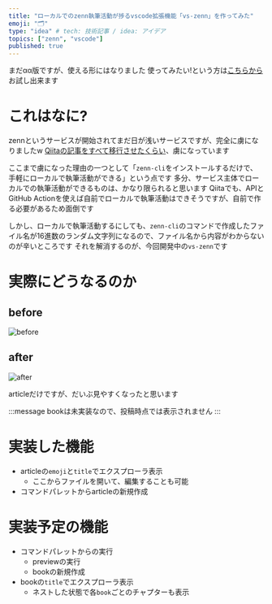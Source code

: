 ```yaml
---
title: "ローカルでのzenn執筆活動が捗るvscode拡張機能「vs-zenn」を作ってみた"
emoji: "🗂"
type: "idea" # tech: 技術記事 / idea: アイデア
topics: ["zenn", "vscode"]
published: true
---
```


まだαα版ですが、使える形にはなりました
使ってみたい!という方は[こちらから](https://marketplace.visualstudio.com/items?itemName=LunaChevalier.vs-zenn)お試し出来ます

# これはなに?

zennというサービスが開始されてまだ日が浅いサービスですが、完全に虜になりましたw
[Qiitaの記事をすべて移行させたくらい](https://zenn.dev/luna_chevalier/articles/ca9cb142a3111944f6af)、虜になっています

ここまで虜になった理由の一つとして「`zenn-cli`をインストールするだけで、手軽にローカルで執筆活動ができる」という点です
多分、サービス主体でローカルでの執筆活動ができるものは、かなり限られると思います
Qiitaでも、APIとGitHub Actionを使えば自前でローカルで執筆活動はできそうですが、自前で作る必要があるため面倒です

しかし、ローカルで執筆活動するにしても、`zenn-cli`のコマンドで作成したファイル名が16進数のランダム文字列になるので、ファイル名から内容がわからないのが辛いところです
それを解消するのが、今回開発中の`vs-zenn`です

# 実際にどうなるのか

## before

![before](https://storage.googleapis.com/zenn-user-upload/slp6ye0yts7efue3lbmo4y3lg7u3)

## after

![after](https://storage.googleapis.com/zenn-user-upload/r3h5tsza6cpn2pmbl2dpnv7m8a2n)

articleだけですが、だいぶ見やすくなったと思います

:::message
bookは未実装なので、投稿時点では表示されません
:::

# 実装した機能

* articleの`emoji`と`title`でエクスプローラ表示
  * ここからファイルを開いて、編集することも可能
* コマンドパレットからarticleの新規作成

# 実装予定の機能

* コマンドパレットからの実行
  * previewの実行
  * bookの新規作成
* bookの`title`でエクスプローラ表示
  * ネストした状態で各`book`ごとのチャプターも表示

